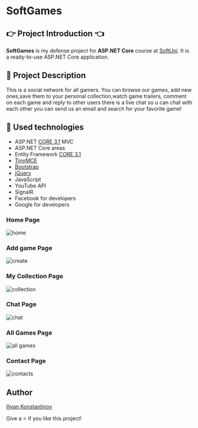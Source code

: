 
# SoftGames

## :point_right: Project Introduction :point_left:

**SoftGames** is my defense project for **ASP.NET Core** course at [SoftUni](https://softuni.bg/trainings/3177/asp-dot-net-core-october-2020/internal). It is a ready-to-use ASP.NET Core application.

## :pencil: Project Description
This is a social network for all gamers. You can browse our games,
add new ones,save them to your personal collection,watch game trailers,
comment on each game and reply to other users there is a live chat so u can chat with each other you can send us an email and search for your favorite game!

## :hammer: Used technologies
* ASP.NET [CORE 3.1](https://dotnet.microsoft.com/download/dotnet-core/3.1 "CORE 3.1") MVC
* ASP.NET Core areas
* Entity Framework [CORE 3.1](https://docs.microsoft.com/en-us/ef/core/ "CORE 3.1")
* [TinyMCE](https://github.com/tinymce/)
* [Bootstrap](https://github.com/twbs/bootstrap)
* [jQuery](https://github.com/jquery/jquery)
* JavaScript
* YouTube API
* SignalR
* Facebook for developers
* Google for developers

### Home Page
![home](https://user-images.githubusercontent.com/55882205/101983859-36f14d80-3c86-11eb-8366-f6ebe6e4d79f.png)

### Add game Page
![create](https://user-images.githubusercontent.com/55882205/101935699-2094b480-3be8-11eb-8708-63c46b1e6d7d.png)

### My Collection Page
![collection](https://user-images.githubusercontent.com/55882205/101935780-41f5a080-3be8-11eb-8f06-5a613a9b8a21.png)

### Chat Page
![chat](https://user-images.githubusercontent.com/55882205/101935833-546fda00-3be8-11eb-8bc4-b675e0c80ab2.png)

### All Games Page
![all games](https://user-images.githubusercontent.com/55882205/101935864-62bdf600-3be8-11eb-9022-711f98732b33.png)

### Contact  Page
![contacts](https://user-images.githubusercontent.com/55882205/101935907-736e6c00-3be8-11eb-8ab1-2ba7bff7f38b.png)

## Author

[Iliyan Konstantinov](https://github.com/iliqn9353)

Give a :star: if you like this project!
